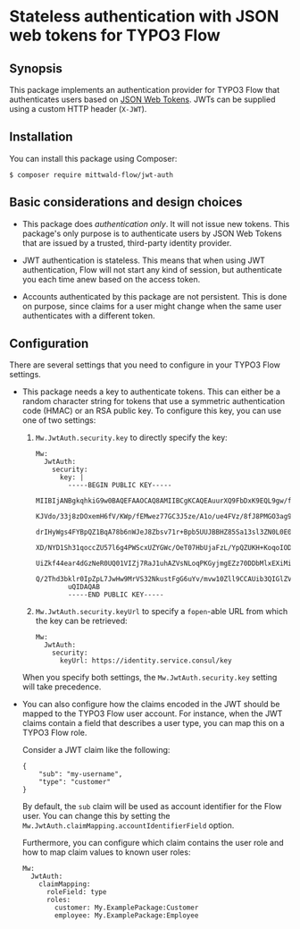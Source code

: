 # Stateless authentication with JSON web tokens for TYPO3 Flow

## Synopsis

This package implements an authentication provider for TYPO3 Flow that
authenticates users based on [JSON Web Tokens](http://jwt.io). JWTs can be
supplied using a custom HTTP header (`X-JWT`).

## Installation

You can install this package using Composer:

    $ composer require mittwald-flow/jwt-auth

## Basic considerations and design choices

-   This package does *authentication only*. It will not issue new tokens. This
    package's only purpose is to authenticate users by JSON Web Tokens that are
    issued by a trusted, third-party identity provider.

-   JWT authentication is stateless. This means that when using JWT
    authentication, Flow will not start any kind of session, but authenticate
    you each time anew based on the access token.

-   Accounts authenticated by this package are not persistent. This is done on
    purpose, since claims for a user might change when the same user
    authenticates with a different token.

## Configuration

There are several settings that you need to configure in your TYPO3 Flow
settings.

-   This package needs a key to authenticate tokens. This can either be a random
    character string for tokens that use a symmetric authentication code (HMAC)
    or an RSA public key. To configure this key, you can use one of two
    settings:
  
    1.  `Mw.JwtAuth.security.key` to directly specify the key:
    
            Mw:
              JwtAuth:
                security:
                  key: |
                    -----BEGIN PUBLIC KEY-----
                    MIIBIjANBgkqhkiG9w0BAQEFAAOCAQ8AMIIBCgKCAQEAuurXQ9FbDxK9EQL9gw/f
                    KJVdo/33j8zDOxemH6fV/KWp/fEMwez77GC3J5ze/A1o/ue4FVz/8fJ8PMGO3ag9
                    drIHyWgs4FYBpQZ1BqA78b6nWJeJ8Zbsv71r+Bpb5UUJBBHZ85Sa13sl3ZN0L0E0
                    XD/NYD1Sh31qoccZU57l6g4PWScxUZYGWc/OeT07HbUjaFzL/YpQZUKH+KoqoIOD
                    UiZkf44ear4dGzNeR0UQ01VIZj7RaJ1uhAZVsNLoqPKGyjmgEZz70DDbMlxEXiMi
                    Q/2Thd3bklr0IpZpL7JwHw9MrVS32NkustFgG6uYv/mvw10Zll9CCAUib3QIGlZV
                    uQIDAQAB
                    -----END PUBLIC KEY-----
    
    2.  `Mw.JwtAuth.security.keyUrl` to specify a `fopen`-able URL from which
        the key can be retrieved:
       
            Mw:
              JwtAuth:
                security:
                  keyUrl: https://identity.service.consul/key
  
    When you specify both settings, the `Mw.JwtAuth.security.key` setting will
    take precedence.

-   You can also configure how the claims encoded in the JWT should be mapped
    to the TYPO3 Flow user account. For instance, when the JWT claims contain a
    field that describes a user type, you can map this on a TYPO3 Flow role.
  
    Consider a JWT claim like the following:
    
        {
            "sub": "my-username",
            "type": "customer"
        }
    
    By default, the `sub` claim will be used as account identifier for the Flow
    user. You can change this by setting the `Mw.JwtAuth.claimMapping.accountIdentifierField`
    option.
    
    Furthermore, you can configure which claim contains the user role and how
    to map claim values to known user roles:
    
        Mw:
          JwtAuth:
            claimMapping:
              roleField: type
              roles:
                customer: My.ExamplePackage:Customer
                employee: My.ExamplePackage:Employee